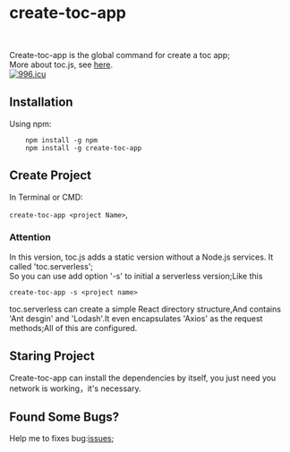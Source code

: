 # create-toc-app 
<br />

Create-toc-app is the global command for create a toc app;  
More about toc.js, see [here](https://github.com/junjie-lean/toc/tree/alpha).  
[![996.icu](https://img.shields.io/badge/link-996.icu-red.svg)](https://996.icu)

## Installation

Using npm:
```npm
    npm install -g npm
    npm install -g create-toc-app
```

## Create Project

In Terminal or CMD:  

`create-toc-app <project Name>`,

### Attention 

In this version, toc.js adds a static version without a Node.js services. It called 'toc.serverless';  
So you can use add option '-s' to initial a serverless version;Like this  


`
    create-toc-app -s <project name>
`

toc.serverless can create a simple React directory structure,And contains 'Ant desgin' and 'Lodash'.It even encapsulates 'Axios' as the request methods;All of this are configured.



## Staring Project

Create-toc-app can install the dependencies by itself, you just need you network is working，it's necessary.

## Found Some Bugs?

Help me to fixes bug:[issues](https://github.com/junjie-lean/create-toc-app/issues);


<!-- ## Warning  -->


